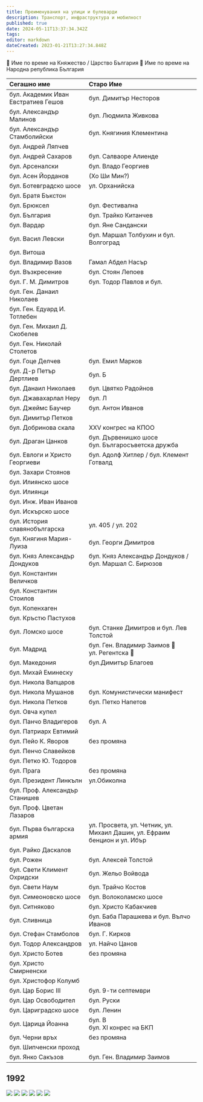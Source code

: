 ```yaml
---
title: Преименувания на улици и булеварди
description: Транспорт, инфраструктура и мобилност
published: true
date: 2024-05-11T13:37:34.342Z
tags: 
editor: markdown
dateCreated: 2023-01-21T13:27:34.848Z
---
```


👑 Име по време на Княжество / Царство България
🔨 Име по време на Народна република България


|Сегашно име |Старо Име|
|:----|:----|
|бул. Aкадемик Иван Евстратиев Гешов| бул. Димитър Несторов |
|бул. Александър Малинов| бул. Людмила Живкова|
|бул. Александър Стамболийски| бул. Княгиния Клементина |
|бул. Андрей Ляпчев| |
|бул. Андрей Сахаров| бул. Салваоре Алиенде |
|бул. Арсеналски| бул. Владо Георгиев |
|бул. Асен Йорданов| (Хо Ши Мин?)|
|бул. Ботевградско шосе| ул. Орханийска |
|бул. Братя Бъкстон| |
|бул. Брюксел| бул. Фестивална |
|бул. България| бул. Трайко Китанчев |
|бул. Вардар| бул. Яне Сандански|
|бул. Васил Левски| бул. Маршал Толбухин и бул. Волгоград|
|бул. Витоша| |
|бул. Владимир Вазов| Гамал Абдел Насър |
|бул. Възкресение| бул. Стоян Лепоев |
|бул. Г. М. Димитров|бул. Тодор Павлов и бул. |
|бул. Ген. Данаил Николаев| |
|бул. Ген. Едуард И. Тотлебен| |
|бул. Ген. Михаил Д. Скобелев| |
|бул. Ген. Николай Столетов| |
|бул. Гоце Делчев|бул. Емил Марков|
|бул. Д-р Петър Дертлиев| бул. Б |
|бул. Данаил Николаев| бул. Цвятко Радойнов |
|бул. Джавахарлал Неру| бул. Л |
|бул. Джеймс Баучер| бул. Антон Иванов |
|бул. Димитър Петков| |
|бул. Добринова скала|XXV конгрес на КПОО|
|бул. Драган Цанков| бул. Дървенишко шосе <br> бул. Българосъветска дружба|
|бул. Евлоги и Христо Георгиеви| бул. Адолф Хитлер / бул. Клемент Готвалд|
|бул. Захари Стоянов| |
|бул. Илиянско шосе| |
|бул. Илиянци| |
|бул. Инж. Иван Иванов| |
|бул. Искърско шосе| |
|бул. История славянобългарска| ул. 405 / ул. 202 |
|бул. Княгиня Мария-Луиза|бул. Георги Димитров|
|бул. Княз Александър Дондуков| бул. Княз Александър Дондуков / бул. Маршал С. Бирюзов |
|бул. Константин Величков| |
|бул. Константин Стоилов| |
|бул. Копенхаген| |
|бул. Кръстю Пастухов| |
|бул. Ломско шосе| бул. Станке Димитров и бул. Лев Толстой |
|бул. Мадрид | бул. Ген. Владимир Заимов 🔨 <br> ул. Регентска 👑 |
|бул. Македония| бул.Димитър Благоев |
|бул. Михай Еминеску| |
|бул. Никола Вапцаров| |
|бул. Никола Мушанов| бул. Комунистически манифест |
|бул. Никола Петков| бул. Петко Напетов |
|бул. Овча купел| |
|бул. Панчо Владигеров| бул. А |
|бул. Патриарх Евтимий| |
|бул. Пейо К. Яворов|без промяна|
|бул. Пенчо Славейков| |
|бул. Петко Ю. Тодоров| |
|бул. Прага| без промяна|
|бул. Президент Линкълн| ул.Обиколна |
|бул. Проф. Александър Станишев| |
|бул. Проф. Цветан Лазаров| |
|бул. Първа българска армия| ул. Просвета, ул. Четник, ул. Михаил Дашин, ул. Ефраим бенцион и ул. Ибър |
|бул. Райко Даскалов| |
|бул. Рожен| бул. Алексей Толстой |
|бул. Свети Климент Охридски| бул. Жельо Войвода |
|бул. Свети Наум| бул. Трайчо Костов |
|бул. Симеоновско шосе| бул. Волоколамско шосе |
|бул. Ситняково| бул. Христо Кабакчиев|
|бул. Сливница|бул. Баба Парашкева и бул. Вълчо Иванов|
|бул. Стефан Стамболов| бул. Г. Кирков|
|бул. Тодор Александров| ул. Найчо Цанов |
|бул. Христо Ботев| без промяна|
|бул. Христо Смирненски| |
|бул. Христофор Колумб| |
|бул. Цар Борис III| бул. 9-ти септември |
|бул. Цар Освободител| бул. Руски |
|бул. Цариградско шосе|бул. Ленин|
|бул. Царица Йоанна|бул. В<br> бул. XI конрес на БКП |
|бул. Черни връх|без промяна|
|бул. Шипченски проход| |
|бул. Янко Сакъзов| бул. Ген. Владимир Заимов |


## 1992
<img src="http://46.10.181.183:1518/trinmo/literature/vestnik-stolica/1992/1992.08.07-br5.1.jpg">

<img src="http://46.10.181.183:1518/trinmo/literature/vestnik-stolica/1992/1992.08.14-br6.jpg">

<img src="http://46.10.181.183:1518/trinmo/literature/vestnik-stolica/1992/1992.08.18-br7.jpg">

<img src="http://46.10.181.183:1518/trinmo/literature/vestnik-stolica/1992/1992.08.28-br8-2.jpg">

<img src="http://46.10.181.183:1518/trinmo/literature/vestnik-stolica/1992/1992.09.04-br9.jpg">

<img src="http://46.10.181.183:1518/trinmo/literature/vestnik-stolica/1993/1993.01.15-br2.jpg">